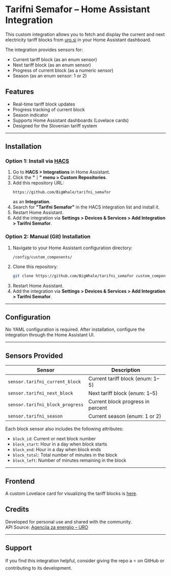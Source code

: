 # Tarifni Semafor – Home Assistant Integration

This custom integration allows you to fetch and display the current and next electricity tariff blocks from [uro.si](https://www.uro.si/o/api/tarifnisemafor/v1/api-docs) in your Home Assistant dashboard.

The integration provides sensors for:
- Current tariff block (as an enum sensor)
- Next tariff block (as an enum sensor)
- Progress of current block (as a numeric sensor)
- Season (as an enum sensor: 1 or 2)

## Features

- Real-time tariff block updates
- Progress tracking of current block
- Season indicator
- Supports Home Assistant dashboards (Lovelace cards)
- Designed for the Slovenian tariff system

---

## Installation

### Option 1: Install via [HACS](https://hacs.xyz/)
1. Go to **HACS > Integrations** in Home Assistant.
2. Click the **"⋮" menu > Custom Repositories**.
3. Add this repository URL:  
   ```
   https://github.com/BigWhale/tarifni_semafor
   ```
   as an **Integration**.
4. Search for **"Tarifni Semafor"** in the HACS integration list and install it.
5. Restart Home Assistant.
6. Add the integration via **Settings > Devices & Services > Add Integration > Tarifni Semafor**.

### Option 2: Manual (Git) Installation
1. Navigate to your Home Assistant configuration directory:
   ```
   /config/custom_components/
   ```
2. Clone this repository:
   ```bash
   git clone https://github.com/BigWhale/tarifni_semafor custom_components/tarifni_semafor
   ```
3. Restart Home Assistant.
4. Add the integration via **Settings > Devices & Services > Add Integration > Tarifni Semafor**.

---

## Configuration

No YAML configuration is required. After installation, configure the integration through the Home Assistant UI.

---

## Sensors Provided

| Sensor                  | Description                       |
|-------------------------|-----------------------------------|
| `sensor.tarifni_current_block` | Current tariff block (enum: 1–5)  |
| `sensor.tarifni_next_block`    | Next tariff block (enum: 1–5)     |
| `sensor.tarifni_block_progress`| Current block progress in percent |
| `sensor.tarifni_season`        | Current season (enum: 1 or 2)     |

Each block sensor also includes the following attributes:
- `block_id`: Current or next block number
- `block_start`: Hour in a day when block starts
- `block_end`: Hour in a day when block ends
- `block_total`: Total number of minutes in the block
- `block_left`:  Number of minutes remaining in the block

---

## Frontend
A custom Lovelace card for visualizing the tariff blocks is [here](https://github.com/BigWhale/tarifni_semafor_card).

## Credits

Developed for personal use and shared with the community.  
API Source: [Agencija za energijo – URO](https://www.uro.si/aktivni-odjem/tarifni-semafor/)

---

## Support

If you find this integration helpful, consider giving the repo a ⭐ on GitHub or contributing to its development.

